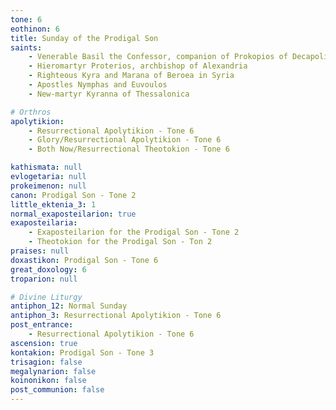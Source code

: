 ```yaml
---
tone: 6
eothinon: 6
title: Sunday of the Prodigal Son
saints:
    - Venerable Basil the Confessor, companion of Prokopios of Decapolis
    - Hieromartyr Proterios, archbishop of Alexandria
    - Righteous Kyra and Marana of Beroea in Syria
    - Apostles Nymphas and Euvoulos
    - New-martyr Kyranna of Thessalonica

# Orthros
apolytikion:
    - Resurrectional Apolytikion - Tone 6
    - Glory/Resurrectional Apolytikion - Tone 6
    - Both Now/Resurrectional Theotokion - Tone 6

kathismata: null
evlogetaria: null
prokeimenon: null
canon: Prodigal Son - Tone 2
little_ektenia_3: 1
normal_exaposteilarion: true
exaposteilaria:
    - Exaposteilarion for the Prodigal Son - Tone 2
    - Theotokion for the Prodigal Son - Ton 2
praises: null
doxastikon: Prodigal Son - Tone 6
great_doxology: 6
troparion: null

# Divine Liturgy
antiphon_12: Normal Sunday
antiphon_3: Resurrectional Apolytikion - Tone 6
post_entrance:
    - Resurrectional Apolytikion - Tone 6
ascension: true
kontakion: Prodigal Son - Tone 3
trisagion: false
megalynarion: false
koinonikon: false
post_communion: false
---
```


